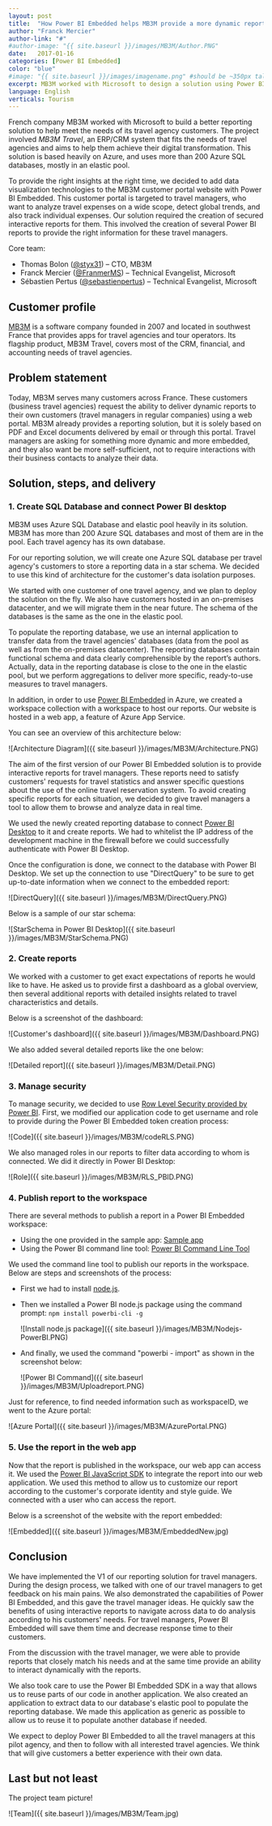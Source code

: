 ```yaml
---
layout: post
title:  "How Power BI Embedded helps MB3M provide a more dynamic reporting solution to its customers"
author: "Franck Mercier"
author-link: "#"
#author-image: "{{ site.baseurl }}/images/MB3M/Author.PNG"
date:   2017-01-16
categories: [Power BI Embedded]
color: "blue"
#image: "{{ site.baseurl }}/images/imagename.png" #should be ~350px tall -->
excerpt: MB3M worked with Microsoft to design a solution using Power BI Embedded that enhances a customer portal website and improves reporting options for travel agencies.    
language: English
verticals: Tourism
---
```


French company MB3M worked with Microsoft to build a better reporting solution to help meet the needs of its travel agency customers. The project involved *MB3M Travel*, an ERP/CRM system that fits the needs of travel agencies and aims to help them achieve their digital transformation. This solution is based heavily on Azure, and uses more than 200 Azure SQL databases, mostly in an elastic pool. 

To provide the right insights at the right time, we decided to add data visualization technologies to the MB3M customer portal website with Power BI Embedded. This customer portal is targeted to travel managers, who want to analyze travel expenses on a wide scope, detect global trends, and also track individual expenses. Our solution required the creation of secured interactive reports for them. This involved the creation of several Power BI reports to provide the right information for these travel managers.

Core team:

- Thomas Bolon ([@styx31](https://twitter.com/styx31)) – CTO, MB3M
- Franck Mercier ([@FranmerMS](https://twitter.com/FranmerMS)) – Technical Evangelist, Microsoft
- Sébastien Pertus ([@sebastienpertus](https://twitter.com/@sebastienpertus)) – Technical Evangelist, Microsoft

## Customer profile ##

[MB3M](http://www.mb3m.fr/) is a software company founded in 2007 and located in southwest France that provides apps for travel agencies and tour operators. Its flagship product, MB3M Travel, covers most of the CRM, financial, and accounting needs of travel agencies.

## Problem statement ##

Today, MB3M serves many customers across France. These customers (business travel agencies) request the ability to deliver dynamic reports to their own customers (travel managers in regular companies) using a web portal. MB3M already provides a reporting solution, but it is solely based on PDF and Excel documents delivered by email or through this portal. Travel managers are asking for something more dynamic and more embedded, and they also want be more self-sufficient, not to require interactions with their business contacts to analyze their data.
 
## Solution, steps, and delivery ##

### 1. Create SQL Database and connect Power BI desktop ###

MB3M uses Azure SQL Database and elastic pool heavily in its solution. MB3M has more than 200 Azure SQL databases and most of them are in the pool. Each travel agency has its own database.

For our reporting solution, we will create one Azure SQL database per travel agency's customers to store a reporting data in a star schema. We decided to use this kind of architecture for the customer's data isolation purposes.

We started with one customer of one travel agency, and we plan to deploy the solution on the fly. We also have customers hosted in an on-premises datacenter, and we will migrate them in the near future. The schema of the databases is the same as the one in the elastic pool.

To populate the reporting database, we use an internal application to transfer data from the travel agencies' databases (data from the pool as well as from the on-premises datacenter). The reporting databases contain functional schema and data clearly comprehensible by the report’s authors. Actually, data in the reporting database is close to the one in the elastic pool, but we perform aggregations to deliver more specific, ready-to-use measures to travel managers.

In addition, in order to use [Power BI Embedded](https://azure.microsoft.com/en-us/services/power-bi-embedded/) in Azure, we created a workspace collection with a workspace to host our reports. Our website is hosted in a web app, a feature of Azure App Service.

You can see an overview of this architecture below:

![Architecture Diagram]({{ site.baseurl }}/images/MB3M/Architecture.PNG)


The aim of the first version of our Power BI Embedded solution is to provide interactive reports for travel managers. These reports need to satisfy customers' requests for travel statistics and answer specific questions about the use of the online travel reservation system. To avoid creating specific reports for each situation, we decided to give travel managers a tool to allow them to browse and analyze data in real time.

We used the newly created reporting database to connect [Power BI Desktop](https://powerbi.microsoft.com/en-us/desktop/) to it and create reports. We had to whitelist the IP address of the development machine in the firewall before we could successfully authenticate with Power BI Desktop.

Once the configuration is done, we connect to the database with Power BI Desktop. We set up the connection to use "DirectQuery" to be sure to get up-to-date information when we connect to the embedded report:

![DirectQuery]({{ site.baseurl }}/images/MB3M/DirectQuery.PNG)


Below is a sample of our star schema:

![StarSchema in Power BI Desktop]({{ site.baseurl }}/images/MB3M/StarSchema.PNG)


### 2. Create reports ###

We worked with a customer to get exact expectations of reports he would like to have. He asked us to provide first a dashboard as a global overview, then several additional reports with detailed insights related to travel characteristics and details.

Below is a screenshot of the dashboard:

![Customer's dashboard]({{ site.baseurl }}/images/MB3M/Dashboard.PNG)


We also added several detailed reports like the one below:

![Detailed report]({{ site.baseurl }}/images/MB3M/Detail.PNG)


### 3. Manage security ###

To manage security, we decided to use [Row Level Security provided by Power BI](https://docs.microsoft.com/en-us/azure/power-bi-embedded/power-bi-embedded-rls). First, we modified our application code to get username and role to provide during the Power BI Embedded token creation process:

![Code]({{ site.baseurl }}/images/MB3M/codeRLS.PNG)


We also managed roles in our reports to filter data according to whom is connected. We did it directly in Power BI Desktop:

![Role]({{ site.baseurl }}/images/MB3M/RLS_PBID.PNG)


### 4. Publish report to the workspace ###

There are several methods to publish a report in a Power BI Embedded workspace:

- Using the one provided in the sample app: [Sample app](https://github.com/Azure-Samples/power-bi-embedded-integrate-report-into-web-app/)
- Using the Power BI command line tool: [Power BI Command Line Tool](https://github.com/Microsoft/PowerBI-Cli)

We used the command line tool to publish our reports in the workspace. Below are steps and screenshots of the process:

- First we had to install [node.js](https://nodejs.org/en/).
- Then we installed a Power BI node.js package using the command prompt: `npm install powerbi-cli -g`

  ![Install node.js package]({{ site.baseurl }}/images/MB3M/Nodejs-PowerBI.PNG)
  
- And finally, we used the command "powerbi - import" as shown in the screenshot below:

  ![Power BI Command]({{ site.baseurl }}/images/MB3M/Uploadreport.PNG)
  

Just for reference, to find needed information such as workspaceID, we went to the Azure portal:

![Azure Portal]({{ site.baseurl }}/images/MB3M/AzurePortal.PNG)


### 5. Use the report in the web app ###

Now that the report is published in the workspace, our web app can access it. We used the [Power BI JavaScript SDK](https://github.com/Microsoft/PowerBI-JavaScript/wiki/Embedding-Basics) to integrate the report into our web application. We used this method to allow us to customize our report according to the customer's corporate identity and style guide. We connected with a user who can access the report. 

Below is a screenshot of the website with the report embedded:

![Embedded]({{ site.baseurl }}/images/MB3M/EmbeddedNew.jpg)

 
## Conclusion ##

We have implemented the V1 of our reporting solution for travel managers. During the design process, we talked with one of our travel managers to get feedback on his main pains. We also demonstrated the capabilities of Power BI Embedded, and this gave the travel manager ideas. He quickly saw the benefits of using interactive reports to navigate across data to do analysis according to his customers' needs. For travel managers, Power BI Embedded will save them time and decrease response time to their customers.

From the discussion with the travel manager, we were able to provide reports that closely match his needs and at the same time provide an ability to interact dynamically with the reports.

We also took care to use the Power BI Embedded SDK in a way that allows us to reuse parts of our code in another application. We also created an application to extract data to our database's elastic pool to populate the reporting database. We made this application as generic as possible to allow us to reuse it to populate another database if needed.

We expect to deploy Power BI Embedded to all the travel managers at this pilot agency, and then to follow with all interested travel agencies. We think that will give customers a better experience with their own data.

## Last but not least ##

The project team picture!

![Team]({{ site.baseurl }}/images/MB3M/Team.jpg)



<!-- ## Additional resources ## -->

<!-- In this section, include a list of links to resources that complement your story, including (but not limited to) the following: -->

<!--- Documentation -->

<!--- Blog posts -->

<!--- GitHub repos -->

<!--- Etc… -->




 
